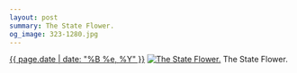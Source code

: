 ```yaml
---
layout: post
summary: The State Flower.
og_image: 323-1280.jpg
---
```


<p>
  <time><a href="/323">{{ page.date | date: "%B %e, %Y" }}</a></time>
  <a href="/323"><img src="{{ site.assets_url }}/323-640.jpg" srcset="{{ site.assets_url }}/323-1280.jpg 1280w, {{ site.assets_url }}/323-960.jpg 960w, {{ site.assets_url }}/323-640.jpg 640w, {{ site.assets_url }}/323-320.jpg 320w" sizes="(min-width: 700px) 50vw, calc(100vw - 2rem)" alt="The State Flower." /></a>
  <span>The State Flower.</span>
</p>
